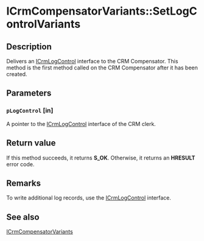 # ICrmCompensatorVariants::SetLogControlVariants

## Description

Delivers an [ICrmLogControl](https://learn.microsoft.com/windows/desktop/api/comsvcs/nn-comsvcs-icrmlogcontrol) interface to the CRM Compensator. This method is the first method called on the CRM Compensator after it has been created.

## Parameters

### `pLogControl` [in]

A pointer to the [ICrmLogControl](https://learn.microsoft.com/windows/desktop/api/comsvcs/nn-comsvcs-icrmlogcontrol) interface of the CRM clerk.

## Return value

If this method succeeds, it returns **S_OK**. Otherwise, it returns an **HRESULT** error code.

## Remarks

To write additional log records, use the [ICrmLogControl](https://learn.microsoft.com/windows/desktop/api/comsvcs/nn-comsvcs-icrmlogcontrol) interface.

## See also

[ICrmCompensatorVariants](https://learn.microsoft.com/windows/desktop/api/comsvcs/nn-comsvcs-icrmcompensatorvariants)